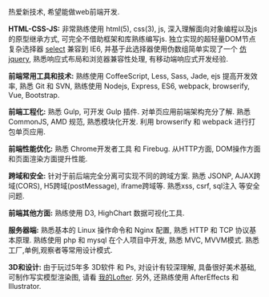 热爱新技术, 希望能做web前端开发.

**HTML-CSS-JS:** 非常熟练使用 html(5), css(3), js, 深入理解面向对象编程以及js的原型继承方式, 可完全不借助框架和库熟练编写js. 独立实现的超轻量DOM节点复杂选择器 [select](https://github.com/flfwzgl/select) 兼容到 IE6, 并基于此选择器使用伪数组简单实现了一个 [仿jquery](https://github.com/flfwzgl/f), 熟悉响应式布局和浏览器兼容性处理, 有移动端响应式开发经验. 

**前端常用工具和技术:** 熟练使用 CoffeeScript, Less, Sass, Jade, ejs 提高开发效率, 熟悉 Git 和 SVN, 熟练使用 Nodejs, Express, ES6, webpack, browserify, Vue, Bootstrap.

**前端工程化:** 熟悉 Gulp, 可开发 Gulp 插件. 对单页应用前端架构充分了解. 熟悉 CommonJS, AMD 规范, 熟悉模块化开发. 利用 browserify 和 webpack 进行打包单页应用.

**前端性能优化:** 熟悉 Chrome开发者工具 和 Firebug. 从HTTP方面, DOM操作方面和页面渲染方面提升性能.

**跨域和安全:** 针对于前后端完全分离可实现不同的跨域方案. 熟悉 JSONP, AJAX跨域(CORS), H5跨域(postMessage), iframe跨域等. 熟悉xss, csrf, sql注入 等安全问题.

**前端其他方面:** 熟练使用 D3, HighChart 数据可视化工具. 

**服务器端:** 熟悉基本的 Linux 操作命令和 Nginx 配置, 熟悉 HTTP 和 TCP 协议基本原理. 熟练使用 php 和 mysql 在个人项目中开发, 熟悉 MVC, MVVM模式. 熟悉工厂,单例,观察者等常用设计模式.

**3D和设计:** 由于玩过5年多 3D软件 和 Ps, 对设计有较深理解, 具备很好美术基础, 可制作写实模型渲染图, 请看 [我的Lofter](http://flfwzgl.lofter.com). 另外, 还熟练使用 AfterEffects 和 Illustrator.